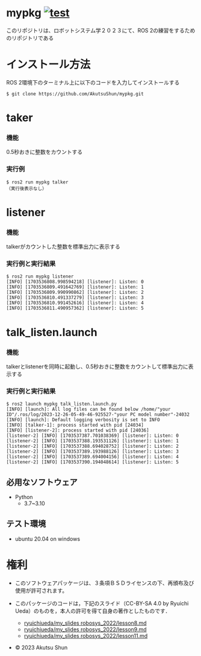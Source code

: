 # mypkg  [![test](https://github.com/AkutsuShun/mypkg/actions/workflows/test.yml/badge.svg)](https://github.com/AkutsuShun/mypkg/actions/workflows/test.yml)

このリポジトリは、ロボットシステム学２０２３にて、ROS 2の練習をするためのリポジトリである

# インストール方法

ROS 2環境下のターミナル上に以下のコードを入力してインストールする
```
$ git clone https://github.com/AkutsuShun/mypkg.git
```

# taker

### 機能
  0.5秒おきに整数をカウントする

### 実行例

```
$ ros2 run mypkg talker
（実行後表示なし）
```

# listener

### 機能
  talkerがカウントした整数を標準出力に表示する

### 実行例と実行結果

```
$ ros2 run mypkg listener
[INFO] [1703536808.998594218] [listener]: Listen: 0
[INFO] [1703536809.491642769] [listener]: Listen: 1
[INFO] [1703536809.990990862] [listener]: Listen: 2
[INFO] [1703536810.491337279] [listener]: Listen: 3
[INFO] [1703536810.991452616] [listener]: Listen: 4
[INFO] [1703536811.490957362] [listener]: Listen: 5
```

# talk_listen.launch

### 機能
  talkerとlistenerを同時に起動し、0.5秒おきに整数をカウントして標準出力に表示する

### 実行例と実行結果

```
$ ros2 launch mypkg talk_listen.launch.py
[INFO] [launch]: All log files can be found below /home/"your ID"/.ros/log/2023-12-26-05-49-46-925527-"your PC model number"-24032
[INFO] [launch]: Default logging verbosity is set to INFO
[INFO] [talker-1]: process started with pid [24034]
[INFO] [listener-2]: process started with pid [24036]
[listener-2] [INFO] [1703537387.701038369] [listener]: Listen: 0
[listener-2] [INFO] [1703537388.193531126] [listener]: Listen: 1
[listener-2] [INFO] [1703537388.694028752] [listener]: Listen: 2
[listener-2] [INFO] [1703537389.193988126] [listener]: Listen: 3
[listener-2] [INFO] [1703537389.694004156] [listener]: Listen: 4
[listener-2] [INFO] [1703537390.194048614] [listener]: Listen: 5
```

## 必用なソフトウェア
* Python
  * 3.7~3.10

## テスト環境
* ubuntu 20.04 on windows

# 権利
* このソフトウェアパッケージは、３条項ＢＳＤライセンスの下、再頒布及び使用が許可されます。
* このパッケージのコードは，下記のスライド（CC-BY-SA 4.0 by Ryuichi Ueda）のものを，本人の許可を得て自身の著作としたものです．
  * [ryuichiueda/my_slides robosys_2022/lesson8.md](https://ryuichiueda.github.io/my_slides/robosys_2022/lesson8.html#/)
  * [ryuichiueda/my_slides robosys_2022/lesson9.md](https://ryuichiueda.github.io/my_slides/robosys_2022/lesson9.html#/)
  * [ryuichiueda/my_slides robosys_2022/lesson11.md](https://ryuichiueda.github.io/my_slides/robosys_2022/lesson11.html#/)

* © 2023 Akutsu Shun


